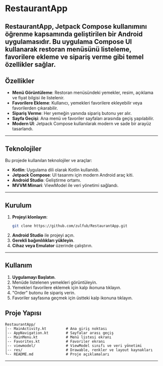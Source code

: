 # RestaurantApp

RestaurantApp, Jetpack Compose kullanımını öğrenme kapsamında geliştirilen bir **Android uygulamasıdır**. Bu uygulama Compose UI kullanarak restoran menüsünü listeleme, favorilere ekleme ve sipariş verme gibi temel özellikler sağlar.
---

## Özellikler
- **Menü Görüntüleme**: Restoran menüsündeki yemekler, resim, açıklama ve fiyat bilgisi ile listelenir.
- **Favorilere Ekleme**: Kullanıcı, yemekleri favorilere ekleyebilir veya favorilerden çıkarabilir.
- **Sipariş Verme**: Her yemeğin yanında sipariş butonu yer alır.
- **Sayfa Geçişi**: Ana menü ve favoriler sayfaları arasında geçiş yapılabilir.
- **Modern UI**: Jetpack Compose kullanılarak modern ve sade bir arayüz tasarlandı.

---

## Teknolojiler
Bu projede kullanılan teknolojiler ve araçlar:
- **Kotlin**: Uygulama dili olarak Kotlin kullanıldı.
- **Jetpack Compose**: UI tasarımı için modern Android araç kiti.
- **Android Studio**: Geliştirme ortamı.
- **MVVM Mimari**: ViewModel ile veri yönetimi sağlandı.

---

## Kurulum
1. **Projeyi klonlayın**:
   ```bash
   git clone https://github.com/zulfub/RestaurantApp.git
   ```
2. **Android Studio** ile projeyi açın.
3. **Gerekli bağımlılıkları yükleyin**.
4. **Cihaz veya Emulator** üzerinde çalıştırın.

---

## Kullanım
1. **Uygulamayı Başlatın**.
2. Menüde listelenen yemekleri görüntüleyin.
3. Yemekleri favorilere eklemek için kalp ikonuna tıklayın.
4. "Order" butonu ile sipariş verin.
5. Favoriler sayfasına geçmek için üstteki kalp ikonuna tıklayın.


## Proje Yapısı
```
RestaurantApp/
│-- MainActivity.kt         # Ana giriş noktası
│-- AppNavigation.kt        # Sayfalar arası geçiş
│-- MainMenu.kt             # Menü listesi ekranı
│-- Favorites.kt            # Favoriler ekranı
│-- viewmodel/              # ViewModel sınıfı ve veri yönetimi
│-- res/                    # Drawable, renkler ve layout kaynakları
└-- README.md               # Proje açıklamaları
```

---
